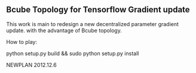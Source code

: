 ## Bcube Topology for Tensorflow Gradient update

This work is main to redesign a new decentralized parameter gradient update. 
with the advantage of Bcube topology.


How to play:

python setup.py build &&
sudo python setup.py install


NEWPLAN
2012.12.6
